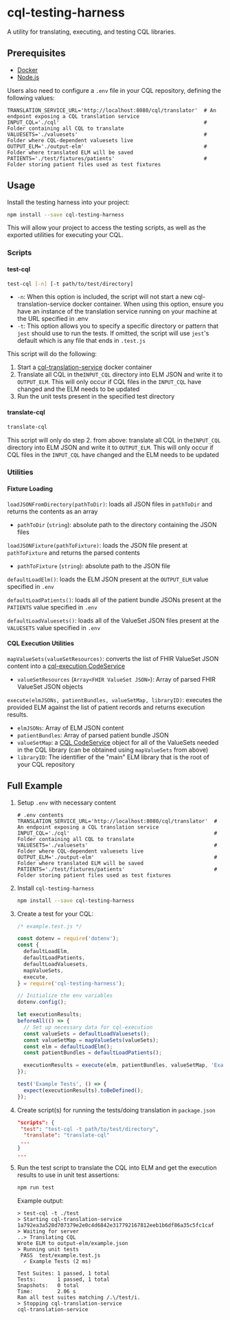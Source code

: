 # cql-testing-harness

A utility for translating, executing, and testing CQL libraries.

## Prerequisites

* [Docker](https://docker.com)
* [Node.js](https://nodejs.org/en/)

Users also need to configure a `.env` file in your CQL repository, defining the following values:

```
TRANSLATION_SERVICE_URL='http://localhost:8080/cql/translator'  # An endpoint exposing a CQL translation service
INPUT_CQL='./cql'                                               # Folder containing all CQL to translate
VALUESETS='./valuesets'                                         # Folder where CQL-dependent valuesets live
OUTPUT_ELM='./output-elm'                                       # Folder where translated ELM will be saved
PATIENTS='./test/fixtures/patients'                             # Folder storing patient files used as test fixtures
```

## Usage

Install the testing harness into your project:

``` bash
npm install --save cql-testing-harness
```

This will allow your project to access the testing scripts, as well as the exported utilities for executing your CQL.

### Scripts

#### test-cql

``` bash
test-cql [-n] [-t path/to/test/directory]
```

* `-n`: When this option is included, the script will not start a new cql-translation-service docker container. When using this option, ensure you have an instance of the translation service running on your machine at the URL specified in .env
* `-t`: This option allows you to specify a specific directory or pattern that `jest` should use to run the tests. If omitted, the script will use `jest`'s default which is any file that ends in `.test.js`

This script will do the following:

1. Start a [cql-translation-service](https://github.com/cqframework/cql-translation-service) docker container
2. Translate all CQL in the`INPUT_CQL` directory into ELM JSON and write it to `OUTPUT_ELM`. This will only occur if CQL files in the `INPUT_CQL` have changed and the ELM needs to be updated
3. Run the unit tests present in the specified test directory

#### translate-cql

``` bash
translate-cql
```

This script will only do step 2. from above: translate all CQL in the`INPUT_CQL` directory into ELM JSON and write it to `OUTPUT_ELM`. This will only occur if CQL files in the `INPUT_CQL` have changed and the ELM needs to be updated

### Utilities

#### Fixture Loading

`loadJSONFromDirectory(pathToDir)`: loads all JSON files in `pathToDir` and returns the contents as an array

* `pathToDir` (`string`): absolute path to the directory containing the JSON files

`loadJSONFixture(pathToFixture)`: loads the JSON file present at `pathToFixture` and returns the parsed contents

* `pathToFixture` (`string`): absolute path to the JSON file

`defaultLoadElm()`: loads the ELM JSON present at the `OUTPUT_ELM` value specified in `.env`

`defaultLoadPatients()`: loads all of the patient bundle JSONs present at the `PATIENTS` value specified in `.env`

`defaultLoadValuesets()`: loads all of the ValueSet JSON files present at the `VALUESETS` value specified in `.env`

#### CQL Execution Utilities

`mapValueSets(valueSetResources)`: converts the list of FHIR ValueSet JSON content into a [cql-execution CodeService](https://github.com/cqframework/cql-execution/blob/master/src/cql-code-service.js)

* `valueSetResources` (`Array<FHIR ValueSet JSON>`): Array of parsed FHIR ValueSet JSON objects

`execute(elmJSONs, patientBundles, valueSetMap, libraryID)`: executes the provided ELM against the list of patient records and returns execution results. 

* `elmJSONs`: Array of ELM JSON content
* `patientBundles`: Array of parsed patient bundle JSON
* `valueSetMap`: a  [CQL CodeService](https://github.com/cqframework/cql-execution/blob/master/src/cql-code-service.js) object for all of the ValueSets needed in the CQL library (can be obtained using `mapValueSets` from above)
* `libraryID`: The identifier of the "main" ELM library that is the root of your CQL repository

## Full Example

1. Setup `.env` with necessary content

   ```
   # .env contents
   TRANSLATION_SERVICE_URL='http://localhost:8080/cql/translator'  # An endpoint exposing a CQL translation service
   INPUT_CQL='./cql'                                               # Folder containing all CQL to translate
   VALUESETS='./valuesets'                                         # Folder where CQL-dependent valuesets live
   OUTPUT_ELM='./output-elm'                                       # Folder where translated ELM will be saved
   PATIENTS='./test/fixtures/patients'                             # Folder storing patient files used as test fixtures
   ```

2. Install `cql-testing-harness`

   ``` bash
   npm install --save cql-testing-harness
   ```

3. Create a test for your CQL:

   ``` javascript
   /* example.test.js */
   
   const dotenv = require('dotenv');
   const {
     defaultLoadElm,
     defaultLoadPatients,
     defaultLoadValuesets,
     mapValueSets,
     execute,
   } = require('cql-testing-harness');
   
   // Initialize the env variables
   dotenv.config();
   
   let executionResults;
   beforeAll(() => {
     // Set up necessary data for cql-execution
     const valueSets = defaultLoadValuesets();
     const valueSetMap = mapValueSets(valueSets);
     const elm = defaultLoadElm();
     const patientBundles = defaultLoadPatients();
   
     executionResults = execute(elm, patientBundles, valueSetMap, 'ExampleLibrary');
   });
   
   test('Example Tests', () => {
     expect(executionResults).toBeDefined();
   });
   ```

4. Create script(s) for running the tests/doing translation in `package.json`

   ```json
   "scripts": {
   	"test": "test-cql -t path/to/test/directory",
     "translate": "translate-cql"
   	...
   }
   ...
   ```

5. Run the test script to translate the CQL into ELM and get the execution results to use in unit test assertions:

   ``` bash
   npm run test
   ```

   Example output:

   ```
   > test-cql -t ./test
   > Starting cql-translation-service
   1a792ea3a528d707379e2e0c4d6842e317792167812eeb1b6df86a35c5fc1caf
   > Waiting for server
   ..> Translating CQL
   Wrote ELM to output-elm/example.json
   > Running unit tests
    PASS  test/example.test.js
     ✓ Example Tests (2 ms)
   
   Test Suites: 1 passed, 1 total
   Tests:       1 passed, 1 total
   Snapshots:   0 total
   Time:        2.06 s
   Ran all test suites matching /.\/test/i.
   > Stopping cql-translation-service
   cql-translation-service
   ```

   

